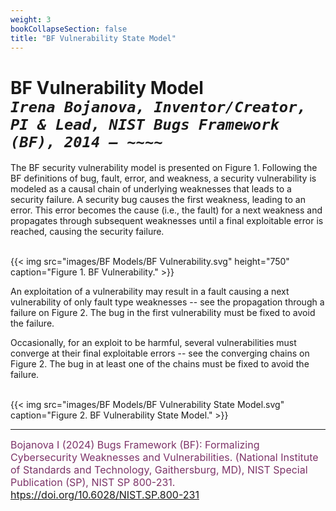 ```yaml
---
weight: 3
bookCollapseSection: false
title: "BF Vulnerability State Model"
---
```


<!-- Google tag (gtag.js) -->
<script async src="https://www.googletagmanager.com/gtag/js?id=G-PJ364XPP9F"></script>
<script>
  window.dataLayer = window.dataLayer || [];
  function gtag(){dataLayer.push(arguments);}
  gtag('js', new Date());

  gtag('config', 'G-PJ364XPP9F');
</script>

# BF Vulnerability Model <br/>_`Irena Bojanova, Inventor/Creator, PI & Lead, NIST Bugs Framework (BF), 2014 – ~~~~`_

The BF security vulnerability model is presented on Figure 1. Following the BF definitions of bug, fault, error, and weakness, a  security vulnerability is modeled as a causal chain of underlying weaknesses that leads to a security failure. A security bug causes the first weakness, leading to an error. This error becomes the cause (i.e., the fault) for a next weakness and propagates through subsequent weaknesses until a final exploitable error is reached, causing the security failure.

<br/>
{{< img src="images/BF Models/BF Vulnerability.svg" height="750" caption="Figure 1. BF Vulnerability." >}}


An exploitation of a vulnerability may result in a fault causing a next vulnerability of only fault type weaknesses -- see the propagation through a failure on Figure 2. The bug in the first vulnerability must be fixed to avoid the failure. 

Occasionally, for an exploit to be harmful, several vulnerabilities must converge at their final exploitable errors -- see the converging chains on Figure 2. The bug in at least one of the chains must be fixed to avoid the failure.

<br/>
{{< img src="images/BF Models/BF Vulnerability State Model.svg" caption="Figure 2. BF Vulnerability State Model." >}}

_____________________________________

<l style="font-size: 16px; color: #7D3368"> Bojanova I (2024) Bugs Framework (BF): Formalizing Cybersecurity Weaknesses and Vulnerabilities. (National Institute of Standards and Technology, Gaithersburg, MD), NIST Special Publication (SP), NIST SP 800-231. [htps://doi.org/10.6028/NIST.SP.800-231](htps://doi.org/10.6028/NIST.SP.800-231)</l>  <br/>